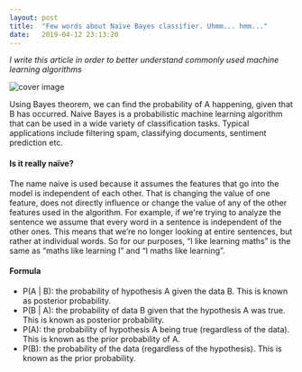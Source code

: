 ```yaml
---
layout: post
title:  "Few words about Naïve Bayes classifier. Uhmm... hmm..."
date:   2019-04-12 23:13:20
---
```


*I write this article in order to better understand commonly used machine learning algorithms*

![cover image](https://akinariobi.github.io/assets/img/naive-bayes/1.png)

Using Bayes theorem, we can find the probability of A happening, given that B has occurred. Naive Bayes is a probabilistic machine learning algorithm that can be used in a wide variety of classification tasks. Typical applications include filtering spam, classifying documents, sentiment prediction etc.


#### Is it really naïve?

The name naive is used because it assumes the features that go into the model is independent
of each other. That is changing the value of one feature, does not directly influence
 or change the value of any of the other features used in the algorithm.
For example, if we're trying to analyze the sentence we assume that every word in a sentence is independent of the other ones. This means that we’re no longer looking at entire sentences, but rather at individual words. So for our purposes, “I like learning maths” is the same as “maths like learning I” and “I maths like learning”.

#### Formula

* P(A | B): the probability of hypothesis A given the data B. This is known as posterior probability.
* P(B | A): the probability of data B given that the hypothesis A was true. This is known as posterior probability.
* P(A): the probability of hypothesis A being true (regardless of the data). This is known as the prior probability of A.
* P(B): the probability of the data (regardless of the hypothesis). This is known as the prior probability.


[wco]: http://www.wcoomd.org/en/topics/facilitation/instrument-and-tools/tools/single-window-guidelines.aspx
